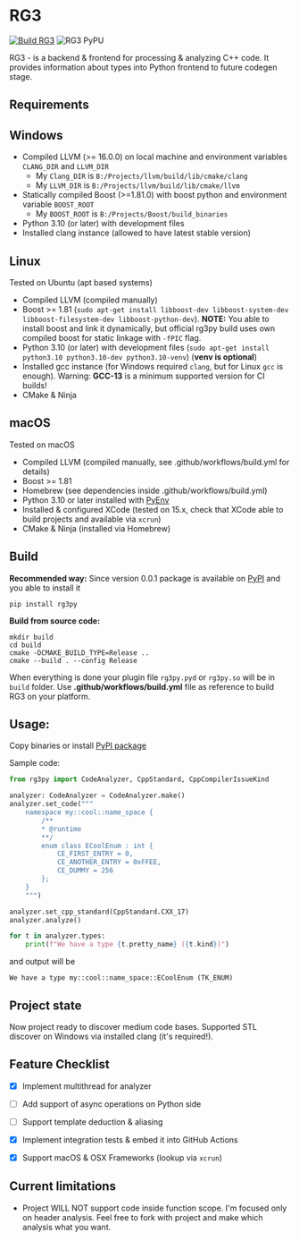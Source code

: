 RG3
====

[![Build RG3](https://github.com/DronCode/RG3/actions/workflows/build.yml/badge.svg?branch=main)](https://github.com/DronCode/RG3/actions/workflows/build.yml)
![RG3 PyPU](https://img.shields.io/pypi/v/rg3py)

RG3 - is a backend & frontend for processing & analyzing C++ code. It provides information about types into Python frontend to future codegen stage.

Requirements
------------

Windows
-------

 * Compiled LLVM (>= 16.0.0) on local machine and environment variables `CLANG_DIR` and `LLVM_DIR`
   * My `Clang_DIR` is `B:/Projects/llvm/build/lib/cmake/clang`
   * My `LLVM_DIR` is `B:/Projects/llvm/build/lib/cmake/llvm`
 * Statically compiled Boost (>=1.81.0) with boost python and environment variable `BOOST_ROOT`
   * My `BOOST_ROOT` is `B:/Projects/Boost/build_binaries`
 * Python 3.10 (or later) with development files
 * Installed clang instance (allowed to have latest stable version)

Linux
------

Tested on Ubuntu (apt based systems)

 * Compiled LLVM (compiled manually)
 * Boost >= 1.81 (`sudo apt-get install libboost-dev libboost-system-dev libboost-filesystem-dev libboost-python-dev`). **NOTE:** You able to install boost and link it dynamically, but official rg3py build uses own compiled boost for static linkage with `-fPIC` flag.
 * Python 3.10 (or later) with development files (`sudo apt-get install python3.10 python3.10-dev python3.10-venv`) (**venv is optional**)
 * Installed gcc instance (for Windows required `clang`, but for Linux `gcc` is enough). Warning: **GCC-13** is a minimum supported version for CI builds!
 * CMake & Ninja

macOS
------

Tested on macOS
 * Compiled LLVM (compiled manually, see .github/workflows/build.yml for details)
 * Boost >= 1.81
 * Homebrew (see dependencies inside .github/workflows/build.yml)
 * Python 3.10 or later installed with [PyEnv](https://github.com/pyenv/pyenv)
 * Installed & configured XCode (tested on 15.x, check that XCode able to build projects and available via `xcrun`)
 * CMake & Ninja (installed via Homebrew)

Build
-----

**Recommended way:** Since version 0.0.1 package is available on [PyPI](https://pypi.org/project/rg3py/) and you able to install it 

```
pip install rg3py
```

**Build from source code:**

```shell
mkdir build
cd build
cmake -DCMAKE_BUILD_TYPE=Release ..
cmake --build . --config Release
```

When everything is done your plugin file `rg3py.pyd` or `rg3py.so` will be in `build` folder. Use **.github/workflows/build.yml** file as reference to build RG3 on your platform.

Usage:
------

Copy binaries or install [PyPI package](https://pypi.org/project/rg3py/)

Sample code:

```python
from rg3py import CodeAnalyzer, CppStandard, CppCompilerIssueKind

analyzer: CodeAnalyzer = CodeAnalyzer.make()
analyzer.set_code("""
    namespace my::cool::name_space {
        /**
        * @runtime
        **/
        enum class ECoolEnum : int {
            CE_FIRST_ENTRY = 0,
            CE_ANOTHER_ENTRY = 0xFFEE,
            CE_DUMMY = 256
        };
    }
    """)

analyzer.set_cpp_standard(CppStandard.CXX_17)
analyzer.analyze()

for t in analyzer.types:
    print(f"We have a type {t.pretty_name} ({t.kind})")
```

and output will be
```text
We have a type my::cool::name_space::ECoolEnum (TK_ENUM)
```

Project state
-------------

Now project ready to discover medium code bases. Supported STL discover on Windows via installed clang (it's required!).

Feature Checklist
-----------------

 - [x] Implement multithread for analyzer
 - [ ] Add support of async operations on Python side
 - [ ] Support template deduction & aliasing
 - [x] Implement integration tests & embed it into GitHub Actions
 - [x] Support macOS & OSX Frameworks (lookup via `xcrun`)


Current limitations
-------------------

 * Project WILL NOT support code inside function scope. I'm focused only on header analysis. Feel free to fork with project and make which analysis what you want.
